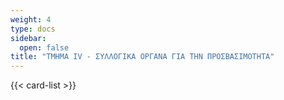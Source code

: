 ```yaml
---
weight: 4
type: docs
sidebar:
  open: false
title: "ΤΜΗΜΑ ΙV - ΣΥΛΛΟΓΙΚΑ ΟΡΓΑΝΑ ΓΙΑ ΤΗΝ ΠΡΟΣΒΑΣΙΜΟΤΗΤΑ"
---
```


{{< card-list >}}


